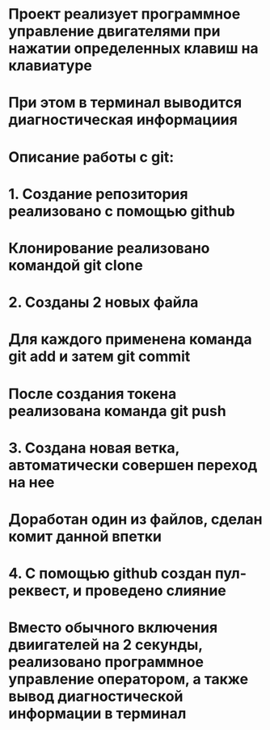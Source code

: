 # Проект реализует программное управление двигателями при нажатии определенных клавиш на клавиатуре
# При этом в терминал выводится диагностическая информациия

# Описание работы с git:
# 1. Создание репозитория реализовано с помощью github
# Клонирование реализовано командой git clone
# 2. Созданы 2 новых файла
# Для каждого применена команда git add и затем git commit
# После создания токена реализована команда git push
# 3. Создана новая ветка, автоматически совершен переход на нее
# Доработан один из файлов, сделан комит данной впетки
# 4. С помощью github создан пул-реквест, и проведено слияние
# Вместо обычного включения двиигателей на 2 секунды, реализовано программное управление оператором, а также вывод диагностической информации в терминал
